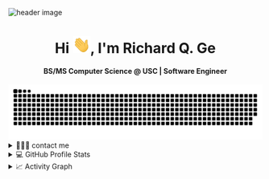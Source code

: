 ![header image](https://user-images.githubusercontent.com/50726914/172733274-cc8f0bf0-64cd-4ff9-89d0-16c1506da93c.jpg)
<div align="center">
<h1 align="center">Hi <img width="35" src="https://github.com/1999AZZAR/1999AZZAR/blob/main/resources/img/waving.gif">, I'm Richard Q. Ge</h1>
<h4 align="center">BS/MS Computer Science @ USC | Software Engineer  </h4>
</div>
<div>

</div>
<div align="center">
  <a href="https:/richardge.dev">
  <img  src="https://github.com/1999AZZAR/1999AZZAR/blob/main/resources/img/grid-snake.svg"
       alt="snake" /></a>
</div>

<details>
  <summary>👨🏻‍💻 contact me</summary>
<div>
  <samp>
    <h2 align="center">👨🏻‍💻 you can reach me by:</h2>
    <p align="center">
      <br/>
      <a href="https://www.linkedin.com/in/richardqge/" target="blank"><img align="center"
         src="https://img.shields.io/badge/linkedin-%231DA1F2.svg?style=for-the-badge&logo=linkedin&logoColor=white"
         alt="azzar" height="30"/></a>
      <br/>
      <a href="mailto:richard.ge@usc.edu" target="blank"><img align="center"
         src="https://img.shields.io/badge/gmail-EA4335.svg?style=for-the-badge&logo=gmail&logoColor=white"
         alt="azzar" height="30"/></a>
    

  </samp>
</div>
</details>





</details>

<details> 
  <summary>💻 GitHub Profile Stats</summary>
  <div>
    <h2 align="center"> 📊 Github stats </h2>
      <br/>
        <p align="center">
          <a href="https://github.com/richardqge/">
          <img src="https://github-readme-stats.vercel.app/api/top-langs/?username=richardqge&langs_count=6&theme=gruvbox&layout=compact&hide_border=true" alt="richardqge :: Top Langs" /></a>
        </p>
        <p align="center">
          <a href="https://github.com/richardqge/">
          <img width="49.5%" src="https://github-readme-stats.vercel.app/api?username=richardqge&show_icons=true&theme=gruvbox&hide_border=true" />
          <img width="49.5%" src="https://github-readme-streak-stats.herokuapp.com/?user=richardqge&theme=gruvbox&hide_border=true" />
          </a>
       </p>
     <br>
  </div>    
</details>

<details>
  <summary>📈 Activity Graph</summary>
  <br/>
  <h2 align="center"> my current activity </h2>
<a href="https://github.com/richardqge/github-readme-activity-graph"><img alt="Richard's Activity Graph" src="https://activity-graph.herokuapp.com/graph/?username=richardqge&bg_color=000&color=fff&line=00E676&point=fff&hide_border=true" /></a>
</details>


